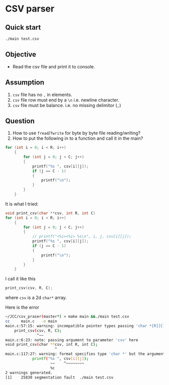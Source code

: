 # CSV parser

## Quick start

```bash
./main test.csv   
```

## Objective

- Read the csv file and print it to console.

## Assumption

1. `csv` file has no `,` in elements.
2. `csv` file row must end by a `\n` i.e. newline character.
3. `csv` file must be balance. i.e. no missing delimitor (`,`)

## Question

1. How to use `fread`/`fwrite` for byte by byte file reading/writing?
2. How to put the following in to a function and call it in the main?

```c
for (int i = 0; i < R; i++)
    {
        for (int j = 0; j < C; j++)
        {
            printf("%s ", csv[i][j]);
            if (j == C - 1)
            {
                printf("\n");
            }
        }
    }
```

It is what I tried:

```c
void print_csv(char **csv, int R, int C)
for (int i = 0; i < R; i++)
    {
        for (int j = 0; j < C; j++)
        {
            // printf("<%i><%i> %s\n", i, j, csv[i][j]);
            printf("%s ", csv[i][j]);
            if (j == C - 1)
            {
                printf("\n");
            }
        }
    }
```

I call it like this

```c
print_csv(csv, R, C);
```

where `csv` is a 2d `char*` array.

Here is the error

```sh
~/JCC/csv_praser(master*) » make main &&./main test.csv                                                                                                                            macone@Macs-MBP
cc     main.c   -o main
main.c:57:15: warning: incompatible pointer types passing 'char *[R][C]' to parameter of type 'char **' [-Wincompatible-pointer-types]
    print_csv(csv, R, C);
              ^~~
main.c:6:23: note: passing argument to parameter 'csv' here
void print_csv(char **csv, int R, int C);
                      ^
main.c:117:27: warning: format specifies type 'char *' but the argument has type 'char' [-Wformat]
            printf("%s ", csv[i][j]);
                    ~~    ^~~~~~~~~
                    %c
2 warnings generated.
[1]    25830 segmentation fault  ./main test.csv
```